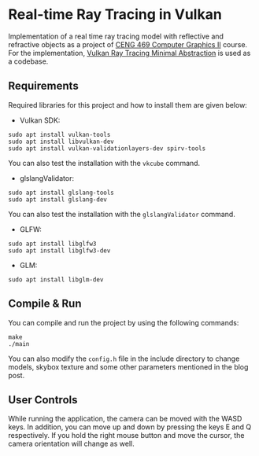 # Real-time Ray Tracing in Vulkan

Implementation of a real time ray tracing model with reflective and refractive objects as a project of [CENG 469 Computer Graphics II](https://catalog.metu.edu.tr/course.php?course_code=5710469) course. For the implementation, [Vulkan Ray Tracing Minimal Abstraction](https://github.com/WilliamLewww/vulkan_ray_tracing_minimal_abstraction) is used as a codebase.

## Requirements 

Required libraries for this project and how to install them  are given below:
- Vulkan SDK: 
```
sudo apt install vulkan-tools
sudo apt install libvulkan-dev
sudo apt install vulkan-validationlayers-dev spirv-tools
```
You can also test the installation with the `vkcube` command. 
- glslangValidator:
```
sudo apt install glslang-tools
sudo apt install glslang-dev
```
  You can also test the installation with the `glslangValidator` command.
- GLFW:
``` 
sudo apt install libglfw3
sudo apt install libglfw3-dev
```
- GLM: 
```
sudo apt install libglm-dev
```
## Compile & Run
You can compile and run the project by using the following commands:
```
make
./main
```
You can also modify the `config.h` file in the include directory to change models, skybox texture and some other parameters mentioned in the blog post.

## User Controls

While running the application, the camera can be moved with the WASD keys. 
In addition, you can move up and down by pressing the keys E and Q respectively.
If you hold the right mouse button and move the cursor, the camera orientation 
will change as well.